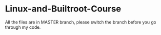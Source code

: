 # Linux-and-Builtroot-Course

All the files are in MASTER branch, please switch the branch before you go through my code.
